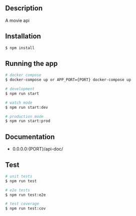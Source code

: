 ## Description

A movie api

## Installation

```bash
$ npm install
```

## Running the app

```bash
# docker compose
$ docker-compose up or APP_PORT={PORT} docker-compose up

# development
$ npm run start

# watch mode
$ npm run start:dev

# production mode
$ npm run start:prod
```

## Documentation
- 0.0.0.0:{PORT}/api-doc/

## Test

```bash
# unit tests
$ npm run test

# e2e tests
$ npm run test:e2e

# test coverage
$ npm run test:cov
```

